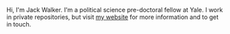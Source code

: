 Hi, I'm Jack Walker. I'm a political science pre-doctoral fellow at Yale. I work in private repositories, but visit [my website](https://walkerdjack.github.io) for more information and to get in touch.
